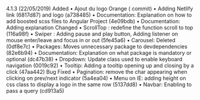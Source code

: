 4.1.3 (22/05/2019)
Added
•	Ajout du logo Orange ( commit)
•	Adding Netlify link (6817d87) and logo (a738485)
•	Documentation: Explanation on how to add boosted scss files to Angular Project (4e09bdb)
•	Documentation: Adding explanation 
Changed
•	ScrollTop : redefine the function scroll to top (116a98f)
•	Swiper : Adding pause and play button, Adding listener on mouse enter/leave and focus in or out (5fe45a6)
•	Carousel: Deleted (0df8e7c)
•	Packages: Moves unnecessary package to devdependencies (82e6b94) 
•	Documentation: Explanation on what package is mandatory or optional (dc47b38)
•	Dropdown: Update class used to enable keyboard navigation (0019c92)
•	Tooltip: Adding a tooltip opening up and closing by a click (47aa442)
Bug Fixed
•	Pagination: remove the char appearing when clicking on prev/next indicator (5a4ea04)
•	Menu on IE: adding height on css class to display a logo in the same row (5137dd8)
•	Navbar: Enabling to pass a query (cd913a5)
